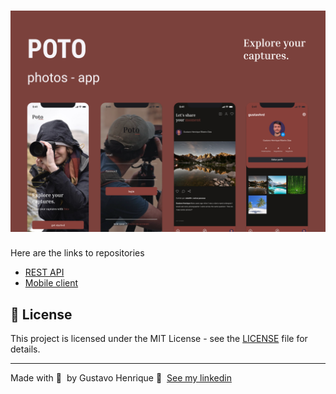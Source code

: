 <h1 align="center">
	<img alt="poto" src="cover.png" />
</h1>

Here are the links to repositories

- [REST API](https://github.com/Guribeiro/poto-api)
- [Mobile client](https://github.com/Guribeiro/poto-app)

## 📝 License

This project is licensed under the MIT License - see the [LICENSE](LICENSE) file for details.

---

Made with 💜 &nbsp;by Gustavo Henrique 👋 &nbsp;[See my linkedin](https://www.linkedin.com/in/gustavohribeiro/)
